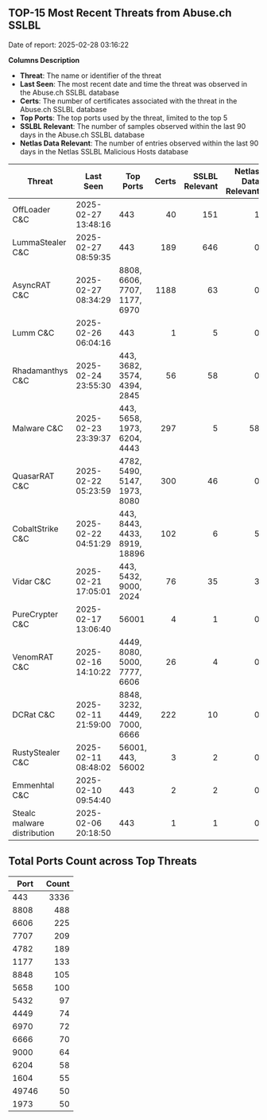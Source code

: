 ## TOP-15 Most Recent Threats from Abuse.ch SSLBL
Date of report: 2025-02-28 03:16:22

**Columns Description**
- **Threat**: The name or identifier of the threat
- **Last Seen**: The most recent date and time the threat was observed in the Abuse.ch SSLBL database
- **Certs**: The number of certificates associated with the threat in the Abuse.ch SSLBL database
- **Top Ports**: The top ports used by the threat, limited to the top 5
- **SSLBL Relevant**: The number of samples observed within the last 90 days in the Abuse.ch SSLBL database
- **Netlas Data Relevant**: The number of entries observed within the last 90 days in the Netlas SSLBL Malicious Hosts database



| Threat                     | Last Seen           | Top Ports          | Certs        | SSLBL Relevant   | Netlas Data Relevant  |
|----------------------------|---------------------|--------------------|-------------:|-----------------:|----------------------:|
| OffLoader C&C              | 2025-02-27 13:48:16 | 443 | 40 | 151 | 1 |
| LummaStealer C&C           | 2025-02-27 08:59:35 | 443 | 189 | 646 | 0 |
| AsyncRAT C&C               | 2025-02-27 08:34:29 | 8808, 6606, 7707, 1177, 6970 | 1188 | 63 | 0 |
| Lumm C&C                   | 2025-02-26 06:04:16 | 443 | 1 | 5 | 0 |
| Rhadamanthys C&C           | 2025-02-24 23:55:30 | 443, 3682, 3574, 4394, 2845 | 56 | 58 | 0 |
| Malware C&C                | 2025-02-23 23:39:37 | 443, 5658, 1973, 6204, 4443 | 297 | 5 | 58 |
| QuasarRAT C&C              | 2025-02-22 05:23:59 | 4782, 5490, 5147, 1973, 8080 | 300 | 46 | 0 |
| CobaltStrike C&C           | 2025-02-22 04:51:29 | 443, 8443, 4433, 8919, 18896 | 102 | 6 | 5 |
| Vidar C&C                  | 2025-02-21 17:05:01 | 443, 5432, 9000, 2024 | 76 | 35 | 3 |
| PureCrypter C&C            | 2025-02-17 13:06:40 | 56001 | 4 | 1 | 0 |
| VenomRAT C&C               | 2025-02-16 14:10:22 | 4449, 8080, 5000, 7777, 6606 | 26 | 4 | 0 |
| DCRat C&C                  | 2025-02-11 21:59:00 | 8848, 3232, 4449, 7000, 6666 | 222 | 10 | 0 |
| RustyStealer C&C           | 2025-02-11 08:48:02 | 56001, 443, 56002 | 3 | 2 | 0 |
| Emmenhtal C&C              | 2025-02-10 09:54:40 | 443 | 2 | 2 | 0 |
| Stealc malware distribution | 2025-02-06 20:18:50 | 443 | 1 | 1 | 0 |

## Total Ports Count across Top Threats
| Port       | Count      |
|------------|-----------:|
| 443 | 3336 |
| 8808 | 488 |
| 6606 | 225 |
| 7707 | 209 |
| 4782 | 189 |
| 1177 | 133 |
| 8848 | 105 |
| 5658 | 100 |
| 5432 | 97 |
| 4449 | 74 |
| 6970 | 72 |
| 6666 | 70 |
| 9000 | 64 |
| 6204 | 58 |
| 1604 | 55 |
| 49746 | 50 |
| 1973 | 50 |